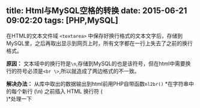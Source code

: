 title: Html与MySQL空格的转换
date: 2015-06-21 09:02:20
tags: [PHP,MySQL]
---


在HTML的文本文件域 `<textarea>` 中保存好换行格式的文本文字后，存储到MySQL里，之后再取出显示到网页上时，所有文字都在一行上失去了之前的换行格式。
<!--- more --->
**原因：**
文本域中的换行符是`\n`,存储到MySQL的也是该符号，但在html中需要换行的符号必须是`<br \>`,所以就造成了两边格式的不一致。

**解决办法：**
从库中取出的数据输出到html前用PHP自带函数`nl2br()` *在字符串中的每个新行 (\n) 之前插入 HTML 换行符 (<br />)*处理一下

